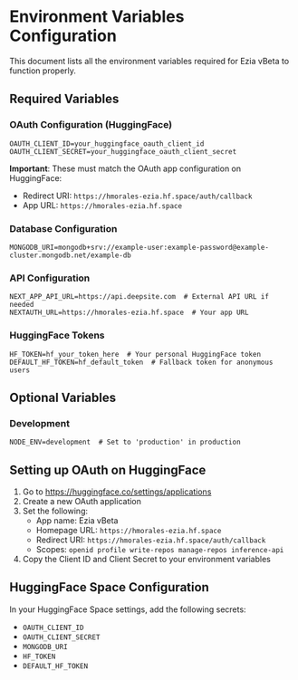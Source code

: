 # Environment Variables Configuration

This document lists all the environment variables required for Ezia vBeta to function properly.

## Required Variables

### OAuth Configuration (HuggingFace)
```env
OAUTH_CLIENT_ID=your_huggingface_oauth_client_id
OAUTH_CLIENT_SECRET=your_huggingface_oauth_client_secret
```

**Important**: These must match the OAuth app configuration on HuggingFace:
- Redirect URI: `https://hmorales-ezia.hf.space/auth/callback`
- App URL: `https://hmorales-ezia.hf.space`

### Database Configuration
```env
MONGODB_URI=mongodb+srv://example-user:example-password@example-cluster.mongodb.net/example-db
```

### API Configuration
```env
NEXT_APP_API_URL=https://api.deepsite.com  # External API URL if needed
NEXTAUTH_URL=https://hmorales-ezia.hf.space  # Your app URL
```

### HuggingFace Tokens
```env
HF_TOKEN=hf_your_token_here  # Your personal HuggingFace token
DEFAULT_HF_TOKEN=hf_default_token  # Fallback token for anonymous users
```

## Optional Variables

### Development
```env
NODE_ENV=development  # Set to 'production' in production
```

## Setting up OAuth on HuggingFace

1. Go to https://huggingface.co/settings/applications
2. Create a new OAuth application
3. Set the following:
   - App name: Ezia vBeta
   - Homepage URL: `https://hmorales-ezia.hf.space`
   - Redirect URI: `https://hmorales-ezia.hf.space/auth/callback`
   - Scopes: `openid profile write-repos manage-repos inference-api`
4. Copy the Client ID and Client Secret to your environment variables

## HuggingFace Space Configuration

In your HuggingFace Space settings, add the following secrets:
- `OAUTH_CLIENT_ID`
- `OAUTH_CLIENT_SECRET`
- `MONGODB_URI`
- `HF_TOKEN`
- `DEFAULT_HF_TOKEN`